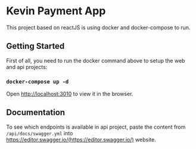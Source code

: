 # Kevin Payment App

This project based on reactJS is using docker and docker-compose to run.

## Getting Started

First of all, you need to run the docker command above to setup the web and api projects:

### `docker-compose up -d`

Open [http://localhost:3010](http://localhost:3010) to view it in the browser.

## Documentation

To see which endpoints is available in api project, paste the content from `/api/docs/swagger.yml` into https://editor.swagger.io/(https://editor.swagger.io/) website.
